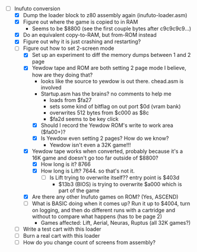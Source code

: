 - [ ] Inufuto conversion
    - [x] Dump the loader block to z80 assembly again (inufuto-loader.asm)
    - [x] Figure out where the game is copied to in RAM
        - Seems to be $8800 (see the first couple bytes after c9c9c9c9...)
    - [x] Do an equivalent copy-to-RAM, but from-ROM instead
    - [x] Figure out why it is just crashing and restarting?
    - [ ] Figure out how to set 2-screen mode
        - [x] Set up an experiment to diff the memory dumps between 1 and 2 page
        - [x] Yewdow tape and ROM are both setting 2 page mode I believe, how are they doing that?
            - looks like the source to yewdow is out there. chead.asm is involved
            - Startup.asm has the brains? no comments to help me
                - loads from $fa27
                - sets some kind of bitflag on out port $0d (vram bank)
                - overwrites 512 bytes from $c000 as $8c
                - $fa2d seems to be key click
            - [x] Should I record the Yewdow ROM's write to work area ($fa00+)?
            - [x] Is Yewdow even setting 2 pages? How do we know?
                - Yewdow isn't even a 32K game!!!
        - [x] Yewdow tape works when converted, probably because it's a 16K game and doesn't go too far outside of $8800?
            - [x] How long is it? 8766
            - [x] How long is Lift? 7644. so that's not it.
                - [ ] Is Lift trying to overwrite itself?? entry point is $403d
                    - $13b3 (BIOS) is trying to overwrite $a000 which is part of the game
        - [x] Are there any other Inufuto games on ROM? (Yes, ASCEND)
        - [ ] What is BASIC doing when it comes up? Run it up to $4004, turn on logging, and then do different runs with a cartridge and without to compare what happens (has to be page 2)
            - Games affected: Lift, Aerial, Neuras, Ruptus (all 32K games?)
    - [ ] Write a test cart with this loader
    - [ ] Burn a real cart with this loader
    - [ ] How do you change count of screens from assembly?
